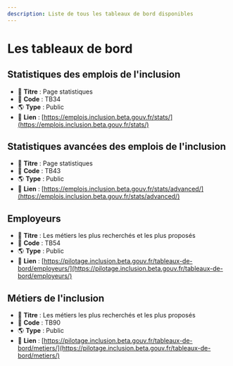 ```yaml
---
description: Liste de tous les tableaux de bord disponibles
---
```


# Les tableaux de bord

## Statistiques des emplois de l'inclusion

* 📰 **Titre** : Page statistiques
* 📌 **Code** : TB34
* 🌎 **Type** : Public
* 🔗 **Lien** : [https://emplois.inclusion.beta.gouv.fr/stats/](https://emplois.inclusion.beta.gouv.fr/stats/)

## Statistiques avancées des emplois de l'inclusion

* 📰 **Titre** : Page statistiques
* 📌 **Code** : TB43
* 🌎 **Type** : Public
* 🔗 **Lien** : [https://emplois.inclusion.beta.gouv.fr/stats/advanced/](https://emplois.inclusion.beta.gouv.fr/stats/advanced/)

## Employeurs

* 📰 **Titre** : Les métiers les plus recherchés et les plus proposés
* 📌 **Code** : TB54
* 🌎 **Type** : Public
* 🔗 **Lien** : [https://pilotage.inclusion.beta.gouv.fr/tableaux-de-bord/employeurs/](https://pilotage.inclusion.beta.gouv.fr/tableaux-de-bord/employeurs/)

## Métiers de l'inclusion

* 📰 **Titre** : Les métiers les plus recherchés et les plus proposés
* 📌 **Code** : TB90
* 🌎 **Type** : Public
* 🔗 **Lien** : [https://pilotage.inclusion.beta.gouv.fr/tableaux-de-bord/metiers/](https://pilotage.inclusion.beta.gouv.fr/tableaux-de-bord/metiers/)



